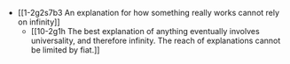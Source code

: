 - [[1-2g2s7b3 An explanation for how something really works cannot rely on infinity]]
  - [[10-2g1h The best explanation of anything eventually involves universality, and therefore infinity. The reach of explanations cannot be limited by fiat.]]
